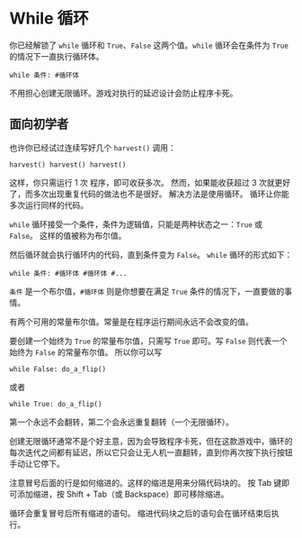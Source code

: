 # While 循环
你已经解锁了 `while` 循环和 `True`、`False` 这两个值。`while` 循环会在条件为 `True` 的情况下一直执行循环体。

`while 条件:
	#循环体`

不用担心创建无限循环。游戏对执行的延迟设计会防止程序卡死。

## 面向初学者
也许你已经试过连续写好几个 `harvest()` 调用：

`harvest()
harvest()
harvest()`

这样，你只需运行 1 次 程序，即可收获多次。
然而，如果能收获超过 3 次就更好了，而多次出现重复代码的做法也不是很好。
解决方法是使用循环。
循环让你能多次运行同样的代码。

`while` 循环接受一个条件，条件为逻辑值，只能是两种状态之一：`True` 或 `False`。
这样的值被称为布尔值。

然后循环就会执行循环内的代码，直到条件变为 `False`。
`while` 循环的形式如下：

`while 条件:
	#循环体
	#循环体
	#...`

`条件` 是一个布尔值，`#循环体` 则是你想要在满足 `True` 条件的情况下，一直要做的事情。

有两个可用的常量布尔值。常量是在程序运行期间永远不会改变的值。

要创建一个始终为 `True` 的常量布尔值，只需写 `True` 即可。写 `False` 则代表一个始终为 `False` 的常量布尔值。
所以你可以写


`while False:
	do_a_flip()`

或者

`while True:
	do_a_flip()`

第一个永远不会翻转，第二个会永远重复翻转（一个无限循环）。

创建无限循环通常不是个好主意，因为会导致程序卡死，但在这款游戏中，循环的每次迭代之间都有延迟，所以它只会让无人机一直翻转，直到你再次按下执行按钮手动让它停下。

注意冒号后面的行是如何缩进的。这样的缩进是用来分隔代码块的。
按 Tab 键即可添加缩进，按 Shift + Tab（或 Backspace）即可移除缩进。

循环会重复冒号后所有缩进的语句。
缩进代码块之后的语句会在循环结束后执行。
